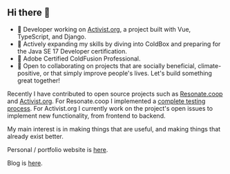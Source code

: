 ## Hi there 👋

<!--
**mattburnett-repo/mattburnett-repo** is a ✨ _special_ ✨ repository because its `README.md` (this file) appears on your GitHub profile.

Here are some ideas to get you started:
-->

- 🔭 Developer working on [Activist.org](https://github.com/activist-org/activist), a project built with Vue, TypeScript, and Django.
- 🌱 Actively expanding my skills by diving into ColdBox and preparing for the Java SE 17 Developer certification.
- 🏅 Adobe Certified ColdFusion Professional.
- 👯 Open to collaborating on projects that are socially beneficial, climate-positive, or that simply improve people's lives. Let's build something great together!

Recently I have contributed to open source projects such as [Resonate.coop](https://github.com/resonatecoop/) and [Activist.org](https://github.com/activist-org). For Resonate.coop I implemented a [complete testing process](https://github.com/resonatecoop/api/blob/main/test/README.md). For Activist.org I currently work on the project's open issues to implement new functionality, from frontend to backend.

My main interest is in making things that are useful, and making things that already exist better.

Personal / portfolio website is [here](https://mattburnett-repo.github.io/portfolio-website/).

Blog is [here](https://mattburnett-repo.github.io/blog/).
